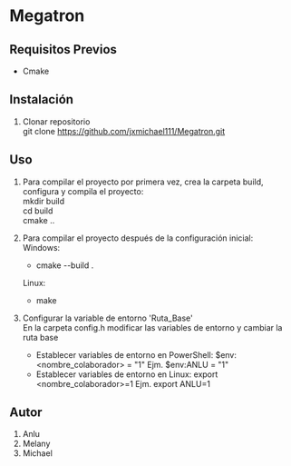 # Megatron
## Requisitos Previos

- Cmake

## Instalación

1.  Clonar repositorio  
    git clone https://github.com/jxmichael111/Megatron.git

## Uso

1. Para compilar el proyecto por primera vez, crea la carpeta build, configura y compila el proyecto:  
    mkdir build  
    cd build  
    cmake ..  

2. Para compilar el proyecto después de la configuración inicial:  
    Windows:  
    - cmake --build .  

    Linux:
    - make

3. Configurar la variable de entorno 'Ruta_Base'  
    En la carpeta config.h modificar las variables de entorno y cambiar la ruta base 

    - Establecer variables de entorno en PowerShell:
        $env:<nombre_colaborador> = "1" Ejm. $env:ANLU = "1"
    - Establecer variables de entorno en Linux:
        export <nombre_colaborador>=1 Ejm. export ANLU=1

## Autor

1. Anlu
2. Melany
3. Michael